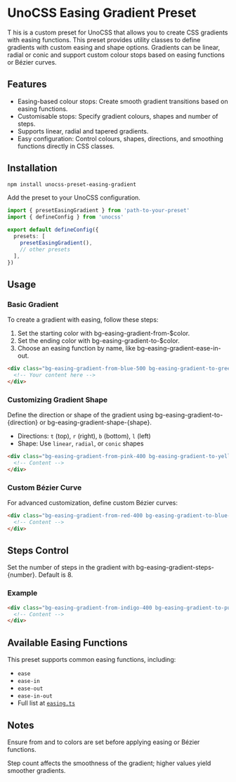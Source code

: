 # UnoCSS Easing Gradient Preset

T
his is a custom preset for UnoCSS that allows you to create CSS gradients with easing functions. This preset provides utility classes to define gradients with custom easing and shape options. Gradients can be linear, radial or conic and support custom colour stops based on easing functions or Bézier curves.

## Features

- Easing-based colour stops: Create smooth gradient transitions based on easing functions.
- Customisable stops: Specify gradient colours, shapes and number of steps.
- Supports linear, radial and tapered gradients.
- Easy configuration: Control colours, shapes, directions, and smoothing functions directly in CSS classes.

## Installation

```bash
npm install unocss-preset-easing-gradient
```

Add the preset to your UnoCSS configuration.

```ts
import { presetEasingGradient } from 'path-to-your-preset'
import { defineConfig } from 'unocss'

export default defineConfig({
  presets: [
    presetEasingGradient(),
    // other presets
  ],
})
```

## Usage

### Basic Gradient

To create a gradient with easing, follow these steps:

1. Set the starting color with bg-easing-gradient-from-$color.
2. Set the ending color with bg-easing-gradient-to-$color.
3. Choose an easing function by name, like bg-easing-gradient-ease-in-out.

```html
<div class="bg-easing-gradient-from-blue-500 bg-easing-gradient-to-green-400 bg-easing-gradient-ease-in-out">
  <!-- Your content here -->
</div>
```

### Customizing Gradient Shape

Define the direction or shape of the gradient using bg-easing-gradient-to-{direction} or bg-easing-gradient-shape-{shape}.

- Directions: `t` (top), `r` (right), `b` (bottom), `l` (left)
- Shape: Use `linear`, `radial`, or `conic` shapes

```html
<div class="bg-easing-gradient-from-pink-400 bg-easing-gradient-to-yellow-500 bg-easing-gradient-to-tr">
  <!-- Content -->
</div>
```

### Custom Bézier Curve

For advanced customization, define custom Bézier curves:

```html
<div class="bg-easing-gradient-from-red-400 bg-easing-gradient-to-blue-500 bg-easing-gradient-bezier-[0.42,0,0.58,1]">
  <!-- Content -->
</div>
```

## Steps Control

Set the number of steps in the gradient with bg-easing-gradient-steps-{number}. Default is 8.

### Example

```html
<div class="bg-easing-gradient-from-indigo-400 bg-easing-gradient-to-purple-500 bg-easing-gradient-steps-12">
  <!-- Content -->
</div>
```

## Available Easing Functions

This preset supports common easing functions, including:

- `ease`
- `ease-in`
- `ease-out`
- `ease-in-out`
- Full list at [`easing.ts`](./src/easing.ts)

## Notes

Ensure from and to colors are set before applying easing or Bézier functions.

Step count affects the smoothness of the gradient; higher values yield smoother gradients.
